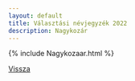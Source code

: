 ```yaml
---
layout: default
title: Választási névjegyzék 2022
description: Nagykozár
---
```


{% include Nagykozaar.html %}

[Vissza](./)
